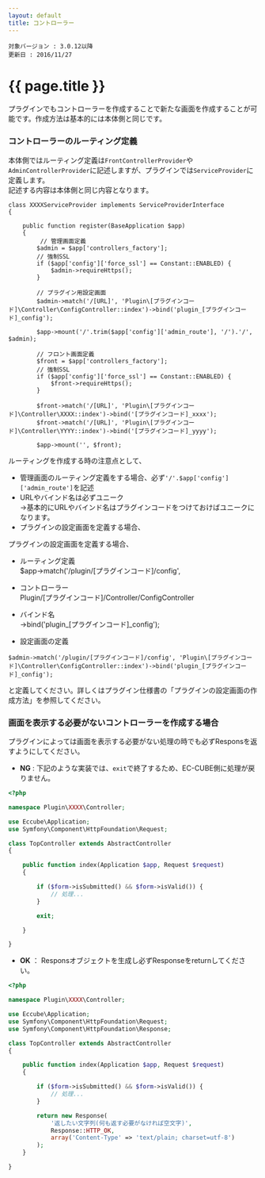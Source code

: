 ```yaml
---
layout: default
title: コントローラー
---
```


```
対象バージョン : 3.0.12以降
更新日 : 2016/11/27
```

# {{ page.title }}

プラグインでもコントローラーを作成することで新たな画面を作成することが可能です。作成方法は基本的には本体側と同じです。

### コントローラーのルーティング定義

本体側ではルーティング定義は`FrontControllerProvider`や`AdminControllerProvider`に記述しますが、プラグインでは`ServiceProvider`に定義します。  
記述する内容は本体側と同じ内容となります。

```
class XXXXServiceProvider implements ServiceProviderInterface
{

    public function register(BaseApplication $app)
    {
         // 管理画面定義
        $admin = $app['controllers_factory'];
        // 強制SSL
        if ($app['config']['force_ssl'] == Constant::ENABLED) {
            $admin->requireHttps();
        }

        // プラグイン用設定画面
        $admin->match('/[URL]', 'Plugin\[プラグインコード]\Controller\ConfigController::index')->bind('plugin_[プラグインコード]_config');

        $app->mount('/'.trim($app['config']['admin_route'], '/').'/', $admin);

        // フロント画面定義
        $front = $app['controllers_factory'];
        // 強制SSL
        if ($app['config']['force_ssl'] == Constant::ENABLED) {
            $front->requireHttps();
        }

        $front->match('/[URL]', 'Plugin\[プラグインコード]\Controller\XXXX::index')->bind('[プラグインコード]_xxxx');
        $front->match('/[URL]', 'Plugin\[プラグインコード]\Controller\YYYY::index')->bind('[プラグインコード]_yyyy');

        $app->mount('', $front);
```
ルーティングを作成する時の注意点として、

- 管理画面のルーティング定義をする場合、必ず`'/'.$app['config']['admin_route']`を記述
- URLやバインド名は必ずユニーク  
→基本的にURLやバインド名はプラグインコードをつけておけばユニークになります。
- プラグインの設定画面を定義する場合、

プラグインの設定画面を定義する場合、

- ルーティング定義  
$app->match('/plugin/[プラグインコード]/config',
- コントローラー  
Plugin/[プラグインコード]/Controller/ConfigController  

- バインド名  
->bind('plugin_[プラグインコード]_config');

- 設定画面の定義

```
$admin->match('/plugin/[プラグインコード]/config', 'Plugin\[プラグインコード]\Controller\ConfigController::index')->bind('plugin_[プラグインコード]_config');
```

と定義してください。詳しくはプラグイン仕様書の「プラグインの設定画面の作成方法」を参照してください。

### 画面を表示する必要がないコントローラーを作成する場合

プラグインによっては画面を表示する必要がない処理の時でも必ずResponsを返すようにしてください。

- __NG__ : 下記のような実装では、`exit`で終了するため、EC-CUBE側に処理が戻りません。

```php
<?php

namespace Plugin\XXXX\Controller;

use Eccube\Application;
use Symfony\Component\HttpFoundation\Request;

class TopController extends AbstractController
{

    public function index(Application $app, Request $request)
    {

        if ($form->isSubmitted() && $form->isValid()) {
            // 処理...
        }

        exit;

    }

}
```

- __OK__ ： Responsオブジェクトを生成し必ずResponseをreturnしてください。

```php
<?php

namespace Plugin\XXXX\Controller;

use Eccube\Application;
use Symfony\Component\HttpFoundation\Request;
use Symfony\Component\HttpFoundation\Response;

class TopController extends AbstractController
{

    public function index(Application $app, Request $request)
    {

        if ($form->isSubmitted() && $form->isValid()) {
            // 処理...
        }

        return new Response(
            '返したい文字列(何も返す必要がなければ空文字)',
            Response::HTTP_OK,
            array('Content-Type' => 'text/plain; charset=utf-8')
        );
    }

}
```
